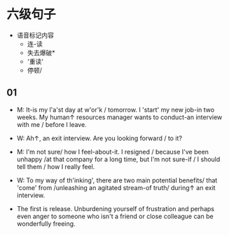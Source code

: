 # 六级句子

- 语音标记内容
  - 连-读
  - 失去爆破*
  - '重读'
  - 停顿/

## 01

- M: It-is my l'a'st day at w'or'k / tomorrow. I 'start' my new job-in two weeks. My human↑ resources manager wants to conduct-an interview with me / before I leave.
- W: Ah↑, an exit interview. Are you looking forward / to it?
- M: I'm not sure/ how I feel-about-it. I resigned / because I've been unhappy /at that company for a long time, but I'm not sure-if / I should tell them / how I really feel.
- W: To my way of th'inking', there are two main potential benefits/ that 'come' from /unleashing an agitated stream-of truth/ during↑ an exit interview.

- The first is release. Unburdening yourself of frustration and perhaps even anger to someone who isn't a friend or close colleague can be wonderfully freeing.
